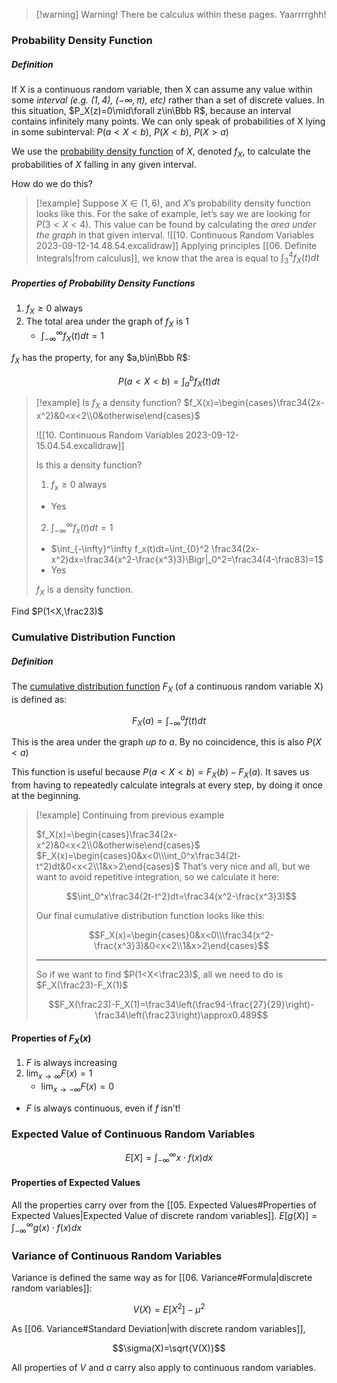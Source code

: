 > [!warning] Warning!
> There be calculus within these pages. Yaarrrrghh!
### Probability Density Function
##### Definition
If X is a continuous random variable, then X can assume any value within some *interval* *(e.g. $(1,4)$, $(-\infty,\pi)$, etc)* rather than a set of discrete values.
In this situation, $P_X(z)=0\mid\forall z\in\Bbb R$, because an interval contains infinitely many points.
We can only speak of probabilities of X lying in some subinterval: $P(a<X<b)$, $P(X<b)$, $P(X>a)$

We use the <u>probability density function</u> of $X$, denoted $f_X$, to calculate the probabilities of $X$ falling in any given interval.

How do we do this?
> [!example]
> Suppose $X\in(1,6)$, and $X$’s probability density function looks like this.
> For the sake of example, let’s say we are looking for $P(3<X<4)$. This value can be found by calculating the *area under the graph* in that given interval.
> ![[10. Continuous Random Variables 2023-09-12-14.48.54.excalidraw]]
> Applying principles [[06. Definite Integrals|from calculus]], we know that the area is equal to $\int_3^4f_X(t)dt$

##### Properties of Probability Density Functions
1. $f_X≥0$ always
2. The total area under the graph of $f_X$ is 1
	- $\int_{-\infty}^\infty f_X(t)dt=1$

$f_X$ has the property, for any $a,b\in\Bbb R$:

$$P(a<X<b)=\int_a^bf_X(t)dt$$

> [!example] Is $f_X$ a density function?
> $f_X(x)=\begin{cases}\frac34(2x-x^2)&0<x<2\\0&otherwise\end{cases}$
> 
> ![[10. Continuous Random Variables 2023-09-12-15.04.54.excalidraw]]
> 
> Is this a density function?
> 
> 1. $f_x≥0$ always
> 	- Yes 
> 2. $\int_{-\infty}^\infty f_x(t)dt=1$
> 	- $\int_{-\infty}^\infty f_x(t)dt=\int_{0}^2 \frac34(2x-x^2)dx=\frac34(x^2-\frac{x^3}3)\Bigr|_0^2=\frac34(4-\frac83)=1$
> 	- Yes
> 
> $f_X$ is a density function.

Find $P(1<X,\frac23)$

### Cumulative Distribution Function
##### Definition
The <u>cumulative distribution function</u> $F_X$ (of a continuous random variable X) is defined as:

$$F_X(a)=\int_{-\infty}^af(t)dt$$

This is the area under the graph *up to* $a$.
By no coincidence, this is also $P(X<a)$

This function is useful because $P(a<X<b)=F_X(b)-F_X(a)$.
It saves us from having to repeatedly calculate integrals at every step, by doing it once at the beginning.

> [!example] Continuing from previous example
> 
> $f_X(x)=\begin{cases}\frac34(2x-x^2)&0<x<2\\0&otherwise\end{cases}$
> $F_X(x)=\begin{cases}0&x<0\\\int_0^x\frac34(2t-t^2)dt&0<x<2\\1&x>2\end{cases}$
> That’s very nice and all, but we want to avoid repetitive integration, so we calculate it here:
>
> $$\int_0^x\frac34(2t-t^2)dt=\frac34(x^2-\frac{x^3}3)$$
>
> Our final cumulative distribution function looks like this:
> 
> $$F_X(x)=\begin{cases}0&x<0\\\frac34(x^2-\frac{x^3}3)&0<x<2\\1&x>2\end{cases}$$
>
> ---
> So if we want to find $P(1<X<\frac23)$, all we need to do is $F_X(\frac23)-F_X(1)$
> 
> $$F_X(\frac23)-F_X(1)=\frac34\left(\frac94-\frac{27}{29}\right)-\frac34\left(\frac23\right)\approx0.489$$


#### Properties of $F_X(x)$
 1. $F$ is always increasing
 2. $\lim_{x\to\infty}F(x)=1$
	 - $\lim_{x\to-\infty}F(x)=0$
 - $F$ is always continuous, even if $f$ isn’t!

### Expected Value of Continuous Random Variables

$$E[X]=\int_{-\infty}^\infty x\cdot f(x)dx$$

#### Properties of Expected Values
All the properties carry over from the [[05. Expected Values#Properties of Expected Values|Expected Value of discrete random variables]].
$E\left[g(X)\right]=\int_{-\infty}^\infty g(x)\cdot f(x)dx$


### Variance of Continuous Random Variables
Variance is defined the same way as for [[06. Variance#Formula|discrete random variables]]:

$$V(X)=E\left[X^2\right]-\mu^2$$

As [[06. Variance#Standard Deviation|with discrete random variables]],

$$\sigma(X)=\sqrt{V(X)}$$

All properties of $V$ and $\sigma$ carry also apply to continuous random variables.